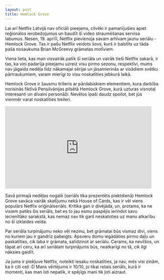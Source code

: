 ```yaml
---
layout: post
title: Hemlock Grove
---
```


Lai arī Netflix Latvijā nav oficiāli pieejams, cilvēki ir pamanījušies apiet reģionālos ierobežojumus un baudīt šī video straumēšanas servisa labumus. Nesen, 19. aprīlī, Netflix pievienoja savam arhīvam jaunu seriālu - Hemlock Grove. Tas ir pašu Netflix veidots šovs, kurš ir balstīts uz tāda paša nosaukuma Brian McGreevy grāmatas motīviem.

Viena lieta, kas man visvairāk patīk šī seriāla un vairāk tieši Netflix sakarā, ir tas, ka viņi padarīja pieejamu uzreiz visu pirmo sezonu, respektīvi, mums nav jāgaida nedēļa līdz nākamajai sērijai un jāsamierinās ar visādiem svētku pārtraukumiem, varam mierīgi to visu noskatīties jebkurā laikā.

Hemlock Grove ir šausmu trilleris ar pārdabiskiem elementiem, kura darbība norisinās fiktīvā Pensilvānijas pilsētā Hemlock Grove, kurā uzturas visnotaļ interesanti un dīvaini personāži. Nevēlos īpaši daudz spoilot, bet jūs vienmēr varat noskatīties treileri.

<iframe width="478" height="269" src="http://www.youtube.com/embed/rlZUsPcChgI" frameborder="0" allowfullscreen></iframe>

Savā pirmajā nedēļas nogalē (seriāls tika prezentēts piektdienā) Hemlock Grove savāca vairāk skatījumu nekā House of Cards, kas ir vēl viens populārs Netflix oriģinālseriāls. Kritika gan ir divējāda, un, protams, ka ne visiem patiks šis seriāls, bet es to jau esmu paspējis ierindot savu iecienītāko sarakstā, kas nemaz nav tik garš neskatoties uz manu atkarību no šī izklaides veida.

Par seriāla turpinājumu neko vēl nezinu, bet grāmatai būs vismaz divi, viens no kuriem jau ir gandrīz pabeigts. Apsveru domu iegādāties pirmo daļu un paskatīties, cik laba ir grāmata, salīdzinot ar seriālu. Cerams, ka nevilšos, un tāpat arī ceru, ka arī seriālam turpinājums būs, neatkarīgi no tā, cik ilgi nāksies gaidīt.

Ja jums ir piekļuve Netflix, noteikti iesaku noskatīties, ja nav, mēs visi zinām, ka ir citi ceļi :D Mans vērtējums ir 10/10, jo tikai retais seriāls, kurā ir momenti, kas man īsti nepatīk, ir spējīgs mani tik ļoti aizraut.
